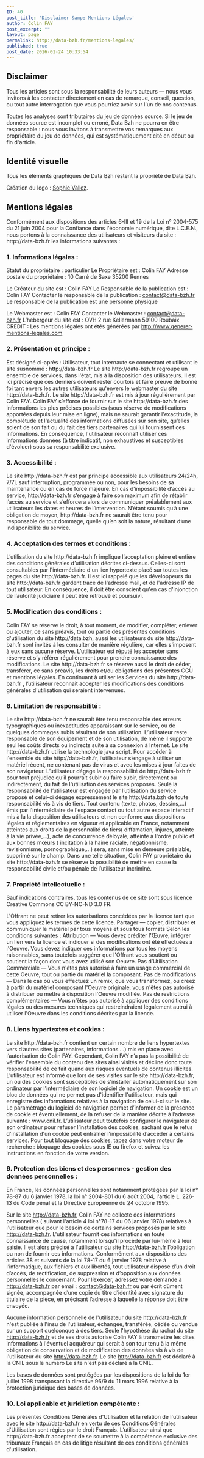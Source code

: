 ```yaml
---
ID: 40
post_title: 'Disclaimer &amp; Mentions Légales'
author: Colin FAY
post_excerpt: ""
layout: page
permalink: http://data-bzh.fr/mentions-legales/
published: true
post_date: 2016-01-24 10:33:54
---
```

<h2>Disclaimer</h2>
Tous les articles sont sous la responsabilité de leurs auteurs — nous vous invitons à les contacter directement en cas de remarque, conseil, question, ou tout autre interrogation que vous pourriez avoir sur l'un de nos contenus.

Toutes les analyses sont tributaires du jeu de données source. Si le jeu de données source est incomplet ou erroné, Data Bzh ne pourra en être responsable : nous vous invitons à transmettre vos remarques aux propriétaire du jeu de données, qui est systématiquement cité en début ou fin d'article.
<h2>Identité visuelle</h2>
Tous les éléments graphiques de Data Bzh restent la propriété de Data Bzh.

Création du logo : <a href="http://www.sophievallez.fr/">Sophie Vallez</a>.
<h2>Mentions légales</h2>
Conformément aux dispositions des articles 6-III et 19 de la Loi n° 2004-575 du 21 juin 2004 pour la Confiance dans l'économie numérique, dite L.C.E.N., nous portons à la connaissance des utilisateurs et visiteurs du site : http://data-bzh.fr les informations suivantes :
<h3>1. Informations légales :</h3>
Statut du propriétaire : particulier
Le Propriétaire est : Colin FAY
Adresse postale du propriétaire : 10 Carré de Saxe 35200 Rennes

Le Créateur du site est : Colin FAY
Le Responsable de la publication est : Colin FAY
Contacter le responsable de la publication : contact@data-bzh.fr
Le responsable de la publication est une personne physique

Le Webmaster est : Colin FAY
Contacter le Webmaster : contact@data-bzh.fr
L’hebergeur du site est : OVH 2 rue Kellermann 59100 Roubaix
CREDIT : Les mentions légales ont étés générées par http://www.generer-mentions-legales.com
<h3>2. Présentation et principe :</h3>
Est désigné ci-après : Utilisateur, tout internaute se connectant et utilisant le site susnommé : http://data-bzh.fr
Le site http://data-bzh.fr regroupe un ensemble de services, dans l'état, mis à la disposition des utilisateurs. Il est ici précisé que ces derniers doivent rester courtois et faire preuve de bonne foi tant envers les autres utilisateurs qu'envers le webmaster du site http://data-bzh.fr. Le site http://data-bzh.fr est mis à jour régulièrement par Colin FAY.
Colin FAY s’efforce de fournir sur le site http://data-bzh.fr des informations les plus précises possibles (sous réserve de modifications apportées depuis leur mise en ligne), mais ne saurait garantir l'exactitude, la complétude et l'actualité des informations diffusées sur son site, qu’elles soient de son fait ou du fait des tiers partenaires qui lui fournissent ces informations. En conséquence, l'utilisateur reconnaît utiliser ces informations données (à titre indicatif, non exhaustives et susceptibles d'évoluer) sous sa responsabilité exclusive.
<h3>3. Accessibilité :</h3>
Le site http://data-bzh.fr est par principe accessible aux utilisateurs 24/24h, 7/7j, sauf interruption, programmée ou non, pour les besoins de sa maintenance ou en cas de force majeure. En cas d’impossibilité d’accès au service, http://data-bzh.fr s’engage à faire son maximum afin de rétablir l’accès au service et s’efforcera alors de communiquer préalablement aux utilisateurs les dates et heures de l’intervention. N’étant soumis qu’à une obligation de moyen, http://data-bzh.fr ne saurait être tenu pour responsable de tout dommage, quelle qu’en soit la nature, résultant d’une indisponibilité du service.
<h3>4. Acceptation des termes et conditions :</h3>
L’utilisation du site http://data-bzh.fr implique l’acceptation pleine et entière des conditions générales d’utilisation décrites ci-dessus. Celles-ci sont consultables par l'intermédiaire d'un lien hypertexte placé sur toutes les pages du site http://data-bzh.fr. Il est ici rappelé que les développeurs du site http://data-bzh.fr gardent trace de l'adresse mail, et de l'adresse IP de tout utilisateur. En conséquence, il doit être conscient qu'en cas d'injonction de l’autorité judiciaire il peut être retrouvé et poursuivi.
<h3>5. Modification des conditions :</h3>
Colin FAY se réserve le droit, à tout moment, de modifier, compléter, enlever ou ajouter, ce sans préavis, tout ou partie des présentes conditions d'utilisation du site http://data.bzh, aussi les utilisateurs du site http://data-bzh.fr sont invités à les consulter de manière régulière, car elles s'imposent à eux sans aucune réserve. L’utilisateur est réputé les accepter sans réserve et s’y référer régulièrement pour prendre connaissance des modifications. Le site http://data-bzh.fr se réserve aussi le droit de céder, transférer, ce sans préavis, les droits et/ou obligations des présentes CGU et mentions légales. En continuant à utiliser les Services du site http://data-bzh.fr , l’utilisateur reconnaît accepter les modifications des conditions générales d'utilisation qui seraient intervenues.
<h3>6. Limitation de responsabilité :</h3>
Le site http://data-bzh.fr ne saurait être tenu responsable des erreurs typographiques ou inexactitudes apparaissant sur le service, ou de quelques dommages subis résultant de son utilisation. L’utilisateur reste responsable de son équipement et de son utilisation, de même il supporte seul les coûts directs ou indirects suite à sa connexion à Internet.
Le site http://data-bzh.fr utilise la technologie java script. Pour accéder à l'ensemble du site http://data-bzh.fr, l’utilisateur s’engage à utiliser un matériel récent, ne contenant pas de virus et avec les mises à jour faites de son navigateur. L’utilisateur dégage la responsabilité de http://data-bzh.fr pour tout préjudice qu’il pourrait subir ou faire subir, directement ou indirectement, du fait de l'utilisation des services proposés. Seule la responsabilité de l’utilisateur est engagée par l’utilisation du service proposé et celui-ci dégage expressément le site http://data.bzh de toute responsabilité vis à vis de tiers.
Tout contenu (texte, photos, dessins,...) émis par l'intermédiaire de l'espace contact ou tout autre espace interactif mis à la la disposition des utilisateurs et non conforme aux dispositions légales et réglementaires en vigueur et applicable en France, notamment atteintes aux droits de la personnalité de tiers( diffamation, injures, atteinte à la vie privée,...), acte de concurrence déloyale, atteinte à l'ordre public et aux bonnes mœurs ( incitation à la haine raciale, négationnisme, révisionnisme, pornographique,...) sera, sans mise en demeure préalable, supprimé sur le champ. Dans une telle situation, Colin FAY propriétaire du site http://data-bzh.fr se réserve la possibilité de mettre en cause la responsabilité civile et/ou pénale de l’utilisateur incriminé.
<h3>7. Propriété intellectuelle :</h3>
Sauf indications contraires, tous les contenus de ce site sont sous licence Creative Commons CC BY-NC-ND 3.0 FR.

L'Offrant ne peut retirer les autorisations concédées par la licence tant que vous appliquez les termes de cette licence.
Partager — copier, distribuer et communiquer le matériel par tous moyens et sous tous formats
Selon les conditions suivantes :
Attribution — Vous devez créditer l'Œuvre, intégrer un lien vers la licence et indiquer si des modifications ont été effectuées à l'Oeuvre. Vous devez indiquer ces informations par tous les moyens raisonnables, sans toutefois suggérer que l'Offrant vous soutient ou soutient la façon dont vous avez utilisé son Oeuvre.
Pas d’Utilisation Commerciale — Vous n'êtes pas autorisé à faire un usage commercial de cette Oeuvre, tout ou partie du matériel la composant.
Pas de modifications — Dans le cas où vous effectuez un remix, que vous transformez, ou créez à partir du matériel composant l'Oeuvre originale, vous n'êtes pas autorisé à distribuer ou mettre à disposition l'Oeuvre modifiée.
Pas de restrictions complémentaires — Vous n'êtes pas autorisé à appliquer des conditions légales ou des mesures techniques qui restreindraient légalement autrui à utiliser l'Oeuvre dans les conditions décrites par la licence.
<h3>8. Liens hypertextes et cookies :</h3>
Le site http://data-bzh.fr contient un certain nombre de liens hypertextes vers d’autres sites (partenaires, informations …) mis en place avec l’autorisation de Colin FAY. Cependant, Colin FAY n’a pas la possibilité de vérifier l'ensemble du contenu des sites ainsi visités et décline donc toute responsabilité de ce fait quand aux risques éventuels de contenus illicites.
L’utilisateur est informé que lors de ses visites sur le site http://data-bzh.fr, un ou des cookies sont susceptibles de s’installer automatiquement sur son ordinateur par l'intermédiaire de son logiciel de navigation. Un cookie est un bloc de données qui ne permet pas d'identifier l'utilisateur, mais qui enregistre des informations relatives à la navigation de celui-ci sur le site.
Le paramétrage du logiciel de navigation permet d’informer de la présence de cookie et éventuellement, de la refuser de la manière décrite à l’adresse suivante : www.cnil.fr. L’utilisateur peut toutefois configurer le navigateur de son ordinateur pour refuser l’installation des cookies, sachant que le refus d'installation d'un cookie peut entraîner l’impossibilité d’accéder à certains services. Pour tout bloquage des cookies, tapez dans votre moteur de recherche : bloquage des cookies sous IE ou firefox et suivez les instructions en fonction de votre version.
<h3>9. Protection des biens et des personnes - gestion des données personnelles :</h3>
En France, les données personnelles sont notamment protégées par la loi n° 78-87 du 6 janvier 1978, la loi n° 2004-801 du 6 août 2004, l'article L. 226-13 du Code pénal et la Directive Européenne du 24 octobre 1995.

Sur le site http://data-bzh.fr, Colin FAY ne collecte des informations personnelles ( suivant l'article 4 loi n°78-17 du 06 janvier 1978) relatives à l'utilisateur que pour le besoin de certains services proposés par le site http://data-bzh.fr. L'utilisateur fournit ces informations en toute connaissance de cause, notamment lorsqu'il procède par lui-même à leur saisie. Il est alors précisé à l'utilisateur du site http://data-bzh.fr l’obligation ou non de fournir ces informations.
Conformément aux dispositions des articles 38 et suivants de la loi 78-17 du 6 janvier 1978 relative à l’informatique, aux fichiers et aux libertés, tout utilisateur dispose d’un droit d’accès, de rectification, de suppression et d’opposition aux données personnelles le concernant. Pour l’exercer, adressez votre demande à http://data-bzh.fr par email : contact@data-bzh.fr ou par écrit dûment signée, accompagnée d’une copie du titre d’identité avec signature du titulaire de la pièce, en précisant l’adresse à laquelle la réponse doit être envoyée.

Aucune information personnelle de l'utilisateur du site http://data-bzh.fr n'est publiée à l'insu de l'utilisateur, échangée, transférée, cédée ou vendue sur un support quelconque à des tiers. Seule l'hypothèse du rachat du site http://data-bzh.fr et de ses droits autorise Colin FAY à transmettre les dites informations à l'éventuel acquéreur qui serait à son tour tenu à la même obligation de conservation et de modification des données vis à vis de l'utilisateur du site http://data-bzh.fr.
Le site http://data-bzh.fr est déclaré à la CNIL sous le numéro Le site n'est pas déclaré à la CNIL.

Les bases de données sont protégées par les dispositions de la loi du 1er juillet 1998 transposant la directive 96/9 du 11 mars 1996 relative à la protection juridique des bases de données.
<h3>10. Loi applicable et juridiction compétente :</h3>
Les présentes Conditions Générales d'Utilisation et la relation de l'utilisateur avec le site http://data-bzh.fr en vertu de ces Conditions Générales d'Utilisation sont régies par le droit Français. L’utilisateur ainsi que http://data-bzh.fr acceptent de se soumettre à la compétence exclusive des tribunaux Français en cas de litige résultant de ces conditions générales d'utilisation.